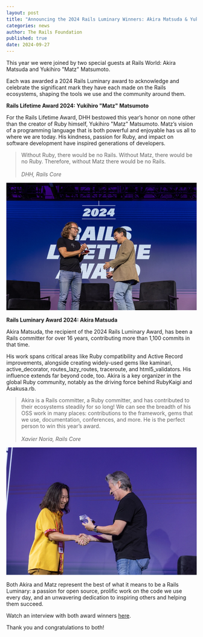 ```yaml
---
layout: post
title: "Announcing the 2024 Rails Luminary Winners: Akira Matsuda & Yukihiro Matsumoto"
categories: news
author: The Rails Foundation
published: true
date: 2024-09-27
---
```


This year we were joined by two special guests at Rails World: Akira Matsuda and Yukihiro "Matz" Matsumoto. 

Each was awarded a 2024 Rails Luminary award to acknowledge and celebrate the significant mark they have each made on the Rails ecosystems, shaping the tools we use and the community around them.

**Rails Lifetime Award 2024: Yukihiro "Matz" Matsumoto**

For the Rails Lifetime Award, DHH bestowed this year’s honor on none other than the creator of Ruby himself, Yukihiro "Matz" Matsumoto. Matz’s vision of a programming language that is both powerful and enjoyable has us all to where we are today. His kindness, passion for Ruby, and impact on software development have inspired generations of developers.

>Without Ruby, there would be no Rails. Without Matz, there would be no Ruby. Therefore, without Matz there would be no Rails.
><br><br>*DHH, Rails Core*
>

<img src="/assets/images/RW24-Matz-Rails-Lifetime.jpg">

**Rails Luminary Award 2024: Akira Matsuda**

Akira Matsuda, the recipient of the 2024 Rails Luminary Award, has been a Rails committer for over 16 years, contributing more than 1,100 commits in that time. 

His work spans critical areas like Ruby compatibility and Active Record improvements, alongside creating widely-used gems like kaminari, active_decorator, routes_lazy_routes, traceroute, and html5_validators. His influence extends far beyond code, too. Akira is a key organizer in the global Ruby community, notably as the driving force behind RubyKaigi and Asakusa.rb.

>Akira is a Rails committer, a Ruby committer, and has contributed to their ecosystems steadily for so long! We can see the breadth of his OSS work in many places: contributions to the framework, gems that we use, documentation, conferences, and more. He is the perfect person to win this year’s award.
><br><br>*Xavier Noria, Rails Core*
>

<img src="/assets/images/RW24-Akira-Rails-Luminary.jpg">

Both Akira and Matz represent the best of what it means to be a Rails Luminary: a passion for open source, prolific work on the code we use every day, and an unwavering dedication to inspiring others and helping them succeed.

Watch an interview with both award winners <a href="https://www.youtube.com/watch?v=gRSBBTA-AlY">here</a>.

Thank you and congratulations to both!

